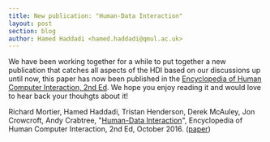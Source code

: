 ```yaml
---
title: New publication: "Human-Data Interaction"
layout: post
section: blog
author: Hamed Haddadi <hamed.haddadi@qmul.ac.uk>
---
```


We have been working together for a while to put together a new publication that catches all aspects of the HDI based on our discussions up until now, this paper has now been published in the [Encyclopedia of Human Computer Interaction, 2nd Ed]. We hope you enjoy reading it and would love to hear back your thouhgts about it!

Richard Mortier, Hamed Haddadi, Tristan Henderson, Derek McAuley, Jon Crowcroft, Andy Crabtree, "[Human-Data Interaction]", Encyclopedia of Human Computer Interaction, 2nd Ed, October 2016. ([paper])


[Encyclopedia of Human Computer Interaction, 2nd Ed]:
https://www.interaction-design.org/literature/book/the-encyclopedia-of-human-computer-interaction-2nd-ed

[Human-Data Interaction]:
https://www.interaction-design.org/literature/book/the-encyclopedia-of-human-computer-interaction-2nd-ed/human-data-interaction

[paper]:
http://www.eecs.qmul.ac.uk/%7Ehamed/papers/Human-Data-Interaction.pdf

